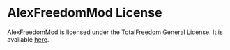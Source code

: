 # AlexFreedomMod License #

AlexFreedomMod is licensed under the TotalFreedom General License. It is available [here](https://github.com/TotalFreedom/License/blob/master/LICENSE.md).
